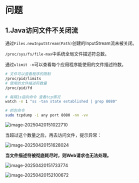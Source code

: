 # 问题

## 1.Java访问文件不关闭流

通过`Files.newInputStream(Path)`创建的InputStream流未被关闭。

`/proc/sys/fs/file-max`中系统全局文件描述符总数。

通过`ulimit -n`可以查看每个应用程序能使用的文件描述符数。

~~~bash
# 文件可以查看程序的限制
/proc/pid/limits
# 使用的文件描述符数量
/proc/pid/fd

# 每隔1s指向命令 查看tcp情况
watch -n 1 "ss -tan state established | grep 8080"

# 抓包命令
sudo tcpdump -i any port 8080 -nn -vv

~~~

![image-20250420151022710](http://47.101.155.205/image-20250420151022710.png)



当超过这个数量之后，再去访问文件，提示异常：

![image-20250420151628024](http://47.101.155.205/image-20250420151628024.png)

**当文件描述符被彻底耗尽时，则Web请求也无法处理。**

![image-20250420151733774](http://47.101.155.205/image-20250420151733774.png)

![image-20250420152100672](http://47.101.155.205/image-20250420152100672.png)